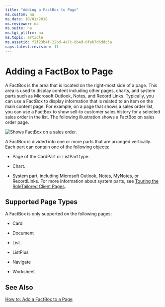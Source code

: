 ```yaml
---
title: "Adding a FactBox to Page"
ms.custom: na
ms.date: 10/01/2018
ms.reviewer: na
ms.suite: na
ms.tgt_pltfrm: na
ms.topic: article
ms.assetid: f1f23b4f-22bd-4a7c-8b4d-0fab7d6ddc5a
caps.latest.revision: 11
---
```

# Adding a FactBox to Page
A FactBox is the area that is located on the right-most side of a page. This area is used to display content including other pages, charts, and system parts such as Microsoft Outlook, Notes, and Record Links. Typically, you can use a FactBox to display information that is related to an item on the main content page. For example, on a page that shows a sales order list, you can use a FactBox to show sell-to customer sales history for a selected sales order in the list. The following illustration shows a FactBox on sales order page.  
  
 ![Shows FactBox on a sales order.](media/NAVRTCFactBoxOverview.png "NAVRTCFactBoxOverview")  
  
 A FactBox is divided into one or more parts that are arranged vertically. Each part can contain one of the following objects:  
  
-   Page of the CardPart or ListPart type.  
  
-   Chart.  
  
-   System part, including Microsoft Outlook, Notes, MyNotes, or RecordLinks. For more information about system parts, see [Touring the RoleTailored Client Pages](Touring-the-RoleTailored-Client-Pages.md).  
  
## Supported Page Types  
 A FactBox is only supported on the following pages:  
  
-   Card  
  
-   Document  
  
-   List  
  
-   ListPlus  
  
-   Navigate  
  
-   Worksheet  
  
## See Also  
 [How to: Add a FactBox to a Page](How-to--Add-a-FactBox-to-a-Page.md)

